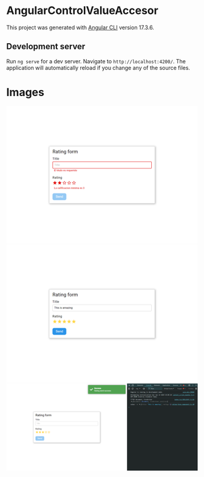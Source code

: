 # AngularControlValueAccesor

This project was generated with [Angular CLI](https://github.com/angular/angular-cli) version 17.3.6.

## Development server

Run `ng serve` for a dev server. Navigate to `http://localhost:4200/`. The application will automatically reload if you change any of the source files.

# Images
![rating-1](/src/assets/images/rating-1.png)
![rating-2](/src/assets/images/rating-2.png)
![rating-3](/src/assets/images/rating-3.png)

